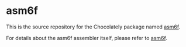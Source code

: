 # asm6f

This is the source repository for the Chocolately package named
[asm6f](https://community.chocolatey.org/packages/asm6f).

For details about the asm6f assembler itself, please refer to
[asm6f](https://github.com/freem/asm6f).
